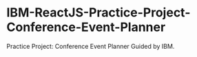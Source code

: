 # IBM-ReactJS-Practice-Project-Conference-Event-Planner
Practice Project: Conference Event Planner Guided by IBM.

